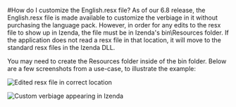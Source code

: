 #How do I customize the English.resx file?
As of our 6.8 release, the English.resx file is made available to customize the verbiage in it without purchasing the language pack.  However, in order for any edits to the resx file to show up in Izenda, the file must be in Izenda's bin\Resources folder.  If the application does not read a resx file in that location, it will move to the standard resx files in the Izenda DLL.

You may need to create the Resources folder inside of the bin folder.  Below are a few screenshots from a use-case, to illustrate the example:

![Edited resx file in correct location](http://fogbugz.izenda.us/default.asp?pg=pgDownload&pgType=pgFile&ixBugEvent=193062&ixAttachment=28261&sTicket=&sFileName=generated_10763425.png)

![Custom verbiage appearing in Izenda](http://fogbugz.izenda.us/default.asp?pg=pgDownload&pgType=pgFile&ixBugEvent=193062&ixAttachment=28262&sTicket=&sFileName=generated_33590646.png)